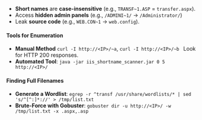 
- **Short names** are **case-insensitive** (e.g., `TRANSF~1.ASP` = `transfer.aspx`).
- Access **hidden admin panels** (e.g., `/ADMINI~1/` → `/Administrator/`)
-  Leak **source code** (e.g., `WEB.CON~1` → `web.config`).
#### **Tools for Enumeration**

- **Manual Method** `curl -I http://<IP>/~a`, `curl -I http://<IP>/~b ` Look for HTTP 200 responses.
- **Automated Tool**:  `java -jar iis_shortname_scanner.jar 0 5 http://<IP>/`

#### **Finding Full Filenames**
- **Generate a Wordlist**: `egrep -r ^transf /usr/share/wordlists/* | sed 's/^[^:]*://' > /tmp/list.txt`
- **Brute-Force with Gobuster**: `gobuster dir -u http://<IP>/ -w /tmp/list.txt -x .aspx,.asp`

